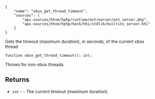 ``` yamlmeta
{
    "name": "xbox_get_thread_timeout",
    "sources": [
        "api-sources/hhvm/hphp/runtime/ext/server/ext_server.php",
        "api-sources/hhvm/hphp/hack/hhi/stdlib/builtins_server.hhi"
    ]
}
```




Gets the timeout (maximum duration), in seconds, of the current xbox
thread




``` Hack
function xbox_get_thread_timeout(): int;
```




Throws for non-xbox threads.




## Returns




+ ` int ` - - The current timeout (maximum duration).
<!-- HHAPIDOC -->

